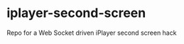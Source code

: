 iplayer-second-screen
=====================

Repo for a Web Socket driven iPlayer second screen hack
